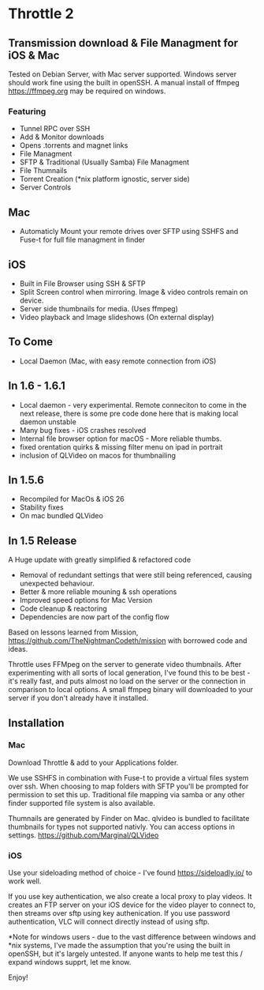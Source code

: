 #  Throttle 2

## Transmission download & File Managment for iOS & Mac

Tested on Debian Server, with Mac server supported.
Windows server should work fine using the built in openSSH. A manual install of ffmpeg https://ffmpeg.org may be required on windows.

### Featuring
- Tunnel RPC over SSH
- Add & Monitor downloads
- Opens .torrents and magnet links
- File Managment
- SFTP & Traditional (Usually Samba) File Managment
- File Thumnails
- Torrent Creation (\*nix platform ignostic, server side)
- Server Controls


## Mac
- Automaticly Mount your remote drives over SFTP using SSHFS and Fuse-t for full file managment in finder

## iOS
- Built in File Browser using SSH & SFTP
- Split Screen control when mirroring. Image & video controls remain on device.
- Server side thumbnails for media. (Uses ffmpeg)
- Video playback and Image slideshows (On external display)

## To Come
- Local Daemon (Mac, with easy remote connection from iOS)

## In 1.6 - 1.6.1
- Local daemon - very experimental. Remote conneciton to come in the next release, there is some pre code done here that is making local daemon unstable
- Many bug fixes - iOS crashes resolved
- Internal file browser option for macOS - More reliable thumbs.
- fixed orentation quirks & missing filter menu on ipad in portrait
- inclusion of QLVideo on macos for thumbnailing

## In 1.5.6
- Recompiled for MacOs & iOS 26
- Stability fixes
- On mac bundled QLVideo

## In 1.5 Release
A Huge update with greatly simplified & refactored code
- Removal of redundant settings that were still being referenced, causing unexpected behaviour.
- Better & more reliable mouning & ssh operations
- Improved speed options for Mac Version
- Code cleanup & reactoring
- Dependencies are now part of the config flow

Based on lessons learned from Mission, https://github.com/TheNightmanCodeth/mission with borrowed code and ideas.

Throttle uses FFMpeg on the server to generate video thumbnails. After experimenting with all sorts of local generation, I've found this to be best - it's really fast, and puts almost no load on the server or the connection in comparison to local options.
A small ffmpeg binary will downloaded to your server if you don't already have it installed.


## Installation

### Mac

Download Throttle & add to your Applications folder.

We use SSHFS in combination with Fuse-t to provide a virtual files system over ssh. When choosing to map folders with SFTP you'll be prompted for permission to set this up.
Traditional file mapping via samba or any other finder supported file system is also available.

Thumnails are generated by Finder on Mac. qlvideo is bundled to facilitate thumbnails for types not supported nativly. You can access options in settings.
https://github.com/Marginal/QLVideo


### iOS
Use your sideloading method of choice - I've found https://sideloadly.io/ to work well.

If you use key authentication, we also create a local proxy to play videos. It creates an FTP server on your iOS device for the video player to connect to, then streams over sftp using key authenication.
If you use password authentication, VLC will connect directly instead of using sftp.

*Note for windows users - due to the vast difference between windows and \*nix systems, I've made the assumption that you're using the built in openSSH, but it's largely untested. If anyone wants to help me test this / expand windows supprt, let me know.

Enjoy! 
